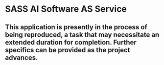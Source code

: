 # SASS AI Software AS Service 

## This application is presently in the process of being reproduced, a task that may necessitate an extended duration for completion. Further specifics can be provided as the project advances.